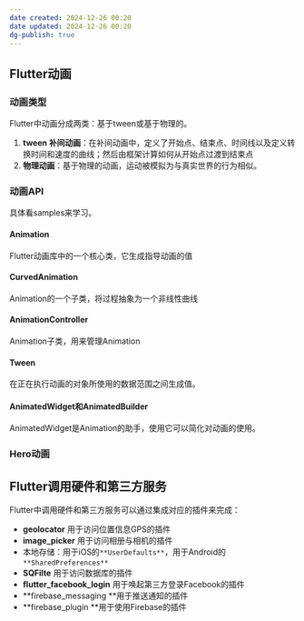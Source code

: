 ```yaml
---
date created: 2024-12-26 00:20
date updated: 2024-12-26 00:20
dg-publish: true
---
```


## Flutter动画

### 动画类型

Flutter中动画分成两类：基于tween或基于物理的。

1. **tween 补间动画**：在补间动画中，定义了开始点、结束点、时间线以及定义转换时间和速度的曲线；然后由框架计算如何从开始点过渡到结束点
2. **物理动画**：基于物理的动画，运动被模拟为与真实世界的行为相似。

### 动画API

具体看samples来学习。

#### Animation

Flutter动画库中的一个核心类，它生成指导动画的值

#### CurvedAnimation

Animation的一个子类，将过程抽象为一个非线性曲线

#### AnimationController

Animation子类，用来管理Animation

#### Tween

在正在执行动画的对象所使用的数据范围之间生成值。

#### AnimatedWidget和AnimatedBuilder

AnimatedWidget是Animation的助手，使用它可以简化对动画的使用。

### Hero动画

## Flutter调用硬件和第三方服务

Flutter中调用硬件和第三方服务可以通过集成对应的插件来完成：

- **geolocator** 用于访问位置信息GPS的插件
- **image_picker** 用于访问相册与相机的插件
- 本地存储：用于iOS的`**UserDefaults**`，用于Android的`**SharedPreferences**`
- **SQFilte** 用于访问数据库的插件
- **flutter_facebook_login** 用于唤起第三方登录Facebook的插件
- **firebase_messaging **用于推送通知的插件
- **firebase_plugin **用于使用Firebase的插件
